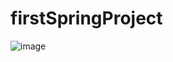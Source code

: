 # firstSpringProject
![image](https://github.com/HGive/firstSpringProject/assets/123007169/77ebf121-61ae-4489-b750-b48afa14c382)
